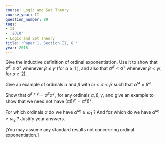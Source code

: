 ```yaml
---
course: Logic and Set Theory
course_year: II
question_number: 89
tags:
- II
- '2018'
- Logic and Set Theory
title: 'Paper 1, Section II, G '
year: 2018
---
```




Give the inductive definition of ordinal exponentiation. Use it to show that $\alpha^{\beta} \leqslant \alpha^{\gamma}$ whenever $\beta \leqslant \gamma$ (for $\alpha \geqslant 1$ ), and also that $\alpha^{\beta}<\alpha^{\gamma}$ whenever $\beta<\gamma($ for $\alpha \geqslant 2)$.

Give an example of ordinals $\alpha$ and $\beta$ with $\omega<\alpha<\beta$ such that $\alpha^{\omega}=\beta^{\omega}$.

Show that $\alpha^{\beta+\gamma}=\alpha^{\beta} \alpha^{\gamma}$, for any ordinals $\alpha, \beta, \gamma$, and give an example to show that we need not have $(\alpha \beta)^{\gamma}=\alpha^{\gamma} \beta^{\gamma}$.

For which ordinals $\alpha$ do we have $\alpha^{\omega_{1}} \geqslant \omega_{1}$ ? And for which do we have $\alpha^{\omega_{1}} \geqslant \omega_{2}$ ? Justify your answers.

[You may assume any standard results not concerning ordinal exponentiation.]